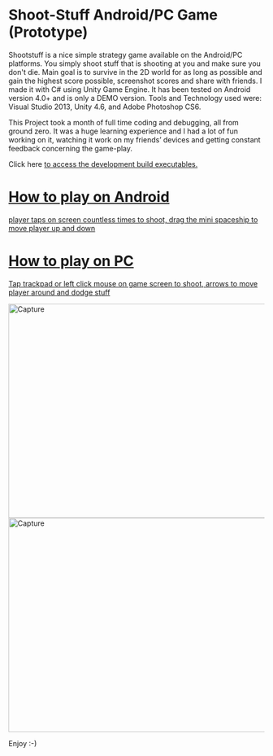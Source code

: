 # Shoot-Stuff Android/PC Game (Prototype)
 
Shootstuff is a nice simple strategy game available on the Android/PC platforms. You simply shoot stuff that is
shooting at you and make sure you don't die. Main goal is to survive in the 2D world for as long as possible and 
gain the highest score possible, screenshot scores and share with friends. I made it with C# using Unity Game Engine.
It has been tested on Android version 4.0+ and is only a DEMO version. Tools and Technology used were: Visual Studio 2013,
Unity 4.6, and Adobe Photoshop CS6. 

This Project took a month of full time coding and debugging, all from ground zero. It was a huge learning experience 
and I had a lot of fun working on it, watching it work on my friends’ devices and getting constant feedback concerning
the game-play.

Click here <a href="https://github.com/malcolmmaima/Shootstuff-Android-PC/tree/master/Apk%20%2B%20Exe"> to access the development build executables.

# How to play on Android 

player taps on screen countless times to shoot, drag the mini spaceship to move player up and down

# How to play on PC

Tap trackpad or left click mouse on game screen to shoot, arrows to move player around and dodge stuff


<p>
    <a href="http://www.malcolmmaima.com/">
    <img class=" wp-image-2403 alignleft" width="1000" height="421" alt="Capture" src="https://raw.githubusercontent.com/malcolmmaima/Shootstuff-Android-PC/master/Screenshot-1.jpeg"></img>

</a>
    <a href="http://www.malcolmmaima.com/">
    <img class=" wp-image-2403 alignleft" width="1000" height="421" alt="Capture" src="https://raw.githubusercontent.com/malcolmmaima/Shootstuff-Android-PC/master/Screenshot-2.jpeg"></img>

</a>



</p>

Enjoy :-)

